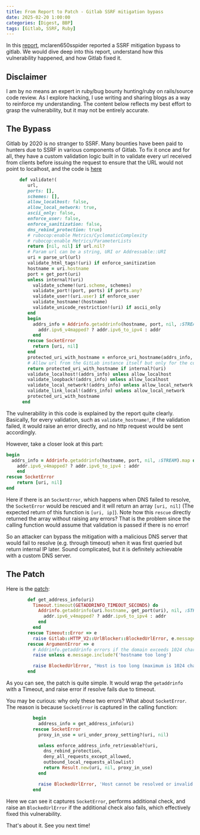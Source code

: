 ```yaml
---
title: From Report to Patch - Gitlab SSRF mitigation bypass
date: 2025-02-20 1:00:00
categories: [Digest, BBP]
tags: [Gitlab, SSRF, Ruby]
---
```


In this [report](https://hackerone.com/reports/632101), mclaren650sspider reported a SSRF mitigation bypass to gitlab. We would dive deep into this report, understand how this vulnerability happened, and how Gitlab fixed it.

## Disclaimer

I am by no means an expert in ruby/bug bounty hunting/ruby on rails/source code review. As I explore hacking, I use writing and sharing blogs as a way to reinforce my understanding. The content below reflects my best effort to grasp the vulnerability, but it may not be entirely accurate.
## The Bypass

Gitlab by 2020 is no stranger to SSRF. Many bounties have been paid to hunters due to SSRF in various components of Gitlab. To fix it once and for all, they have a custom validation logic built in to validate every url  received from clients before issuing the request to ensure that the URL would not point to localhost, and the code is [here](https://gitlab.com/gitlab-org/gitlab-foss/-/blob/108c3cf16bed5733ffae086fb62c226961356560/lib/gitlab/url_blocker.rb#L59)
```ruby
     def validate!(
        url,
        ports: [],
        schemes: [],
        allow_localhost: false,
        allow_local_network: true,
        ascii_only: false,
        enforce_user: false,
        enforce_sanitization: false,
        dns_rebind_protection: true)
        # rubocop:enable Metrics/CyclomaticComplexity
        # rubocop:enable Metrics/ParameterLists
        return [nil, nil] if url.nil?
        # Param url can be a string, URI or Addressable::URI
        uri = parse_url(url)
        validate_html_tags!(uri) if enforce_sanitization
        hostname = uri.hostname
        port = get_port(uri)
        unless internal?(uri)
          validate_scheme!(uri.scheme, schemes)
          validate_port!(port, ports) if ports.any?
          validate_user!(uri.user) if enforce_user
          validate_hostname!(hostname)
          validate_unicode_restriction!(uri) if ascii_only
        end
        begin
          addrs_info = Addrinfo.getaddrinfo(hostname, port, nil, :STREAM).map do |addr|
            addr.ipv6_v4mapped? ? addr.ipv6_to_ipv4 : addr
          end
        rescue SocketError
          return [uri, nil]
        end
        protected_uri_with_hostname = enforce_uri_hostname(addrs_info, uri, hostname, dns_rebind_protection)
        # Allow url from the GitLab instance itself but only for the configured hostname and ports
        return protected_uri_with_hostname if internal?(uri)
        validate_localhost!(addrs_info) unless allow_localhost
        validate_loopback!(addrs_info) unless allow_localhost
        validate_local_network!(addrs_info) unless allow_local_network
        validate_link_local!(addrs_info) unless allow_local_network
        protected_uri_with_hostname
      end
```

The vulnerability in this code is explained by the report quite clearly. Basically, for every validation, such as `validate_hostname!`, if the validation failed, it would raise an error directly, and no http request would be sent accordingly.

However, take a closer look at this part:
```ruby
begin
  addrs_info = Addrinfo.getaddrinfo(hostname, port, nil, :STREAM).map do |addr|
    addr.ipv6_v4mapped? ? addr.ipv6_to_ipv4 : addr
    end
rescue SocketError
    return [uri, nil]
end
```
Here if there is an `SocketError`, which happens when DNS failed to resolve, the `SocketError` would be rescued and it will return an array `[uri, nil]` (The expected return of this function is `[uri, ip]`). Note how this `rescue` directly returned the array without raising any errors? That is the problem since the calling function would assume that validation is passed if there is no error!

So an attacker can bypass the mitigation with a malicious DNS server that would fail to resolve (e.g. through timeout) when it was first queried but return internal IP later. Sound complicated, but it is definitely achievable with a custom DNS server.

## The Patch
Here is the [patch](https://gitlab.com/gitlab-org/gitlab/-/blob/master/gems/gitlab-http/lib/gitlab/http_v2/url_blocker.rb?ref_type=heads#L218):
```ruby
        def get_address_info(uri)
          Timeout.timeout(GETADDRINFO_TIMEOUT_SECONDS) do
            Addrinfo.getaddrinfo(uri.hostname, get_port(uri), nil, :STREAM).map do |addr|
              addr.ipv6_v4mapped? ? addr.ipv6_to_ipv4 : addr
            end
          end
        rescue Timeout::Error => e
          raise Gitlab::HTTP_V2::UrlBlocker::BlockedUrlError, e.message
        rescue ArgumentError => e
          # Addrinfo.getaddrinfo errors if the domain exceeds 1024 characters.
          raise unless e.message.include?('hostname too long')

          raise BlockedUrlError, "Host is too long (maximum is 1024 characters)"
        end
```

As you can see, the patch is quite simple. It would wrap the `getaddrinfo` with a Timeout, and raise error if resolve fails due to timeout. 

You may be curious: why only these two errors? What about `SocketError`. The reason is because `SocketError` is captured in the calling function:
```ruby
          begin
            address_info = get_address_info(uri)
          rescue SocketError
            proxy_in_use = uri_under_proxy_setting?(uri, nil)

            unless enforce_address_info_retrievable?(uri,
              dns_rebind_protection,
              deny_all_requests_except_allowed,
              outbound_local_requests_allowlist)
              return Result.new(uri, nil, proxy_in_use)
            end

            raise BlockedUrlError, 'Host cannot be resolved or invalid'
          end
```
Here we can see it captures `SocketError`, performs additional check, and raise an `BlockedUrlError` if the additional check also fails, which effectively fixed this vulnerability.

That's about it. See you next time!
